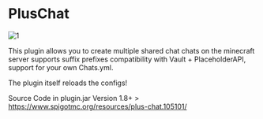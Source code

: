 # PlusChat
![1](https://github.com/Vova43/PlusChat/assets/122675189/26694432-a8e9-41d0-a997-ebde993f694e)

This plugin allows you to create multiple shared chat chats on the minecraft server supports suffix prefixes compatibility with Vault + PlaceholderAPI, support for your own Chats.yml.

The plugin itself reloads the configs!

Source Code in plugin.jar
Version 1.8+ > https://www.spigotmc.org/resources/plus-chat.105101/
